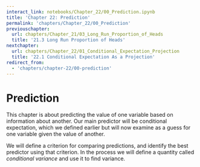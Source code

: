 ```yaml
---
interact_link: notebooks/Chapter_22/00_Prediction.ipynb
title: 'Chapter 22: Prediction'
permalink: 'chapters/Chapter_22/00_Prediction'
previouschapter:
  url: chapters/Chapter_21/03_Long_Run_Proportion_of_Heads
  title: '21.3 Long Run Proportion of Heads'
nextchapter:
  url: chapters/Chapter_22/01_Conditional_Expectation_Projection
  title: '22.1 Conditional Expectation As a Projection'
redirect_from:
  - 'chapters/chapter-22/00-prediction'
---
```


# Prediction

This chapter is about predicting the value of one variable based on information about another. Our main predictor will be conditional expectation, which we defined earlier but will now examine as a guess for one variable given the value of another. 

We will define a criterion for comparing predictions, and identify the best predictor using that criterion. In the process we will define a quantity called *conditional variance* and use it to find variance.
